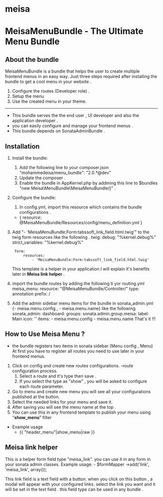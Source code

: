 meisa
=====
MeisaMenuBundle - The Ultimate Menu Bundle
========================================================

About the bundle
----------------
MeisaMenuBundle is a bundle that helps the user to create multiple frontend menus in an easy way.
Just three steps required after installing the bundle to get a cool menu in your website .
1. Configure the routes (Developer role) .
2. Setup the menu
3. Use the created menu in your theme.
--------------------------------------------
- This bundle serves the the end user , UI developer and also the application developer .
- you can easily configure and manage your frontend menus .
- This bundle depends on SonataAdminBundle .

Installation
------------
1. Install the bundle:
	 1. Add the following line to your composer.json  "mohammedeisa/menu_bundle": "2.0.*@dev"
     2. Update the composer .
     3. Enable the bundle in AppKernel.php by addming this line  to $bundles "new Meisa\MenuBundle\MeisaMenuBundle()" .
2. Configure the bundle:
	1. In config.yml, import this resource which contains the bundle configurations  .
    - { resource: @MeisaMenuBundle/Resources/config/menu_definition.yml }
2. Add "- 'MeisaMenuBundle:Form:tabssoft_link_field.html.twig'" to the
    twig form resources like the following .
    twig:
        debug:            "%kernel.debug%"
        strict_variables: "%kernel.debug%"

        form:
            resources:
                - 'MeisaMenuBundle:Form:tabssoft_link_field.html.twig'

    This template is a helper in your application.I will explain it's benefits 		later in **Meisa link helper** .
3. import the bundle routes by adding the following ti yor routing.yml
    meisa_menu:
        resource: "@MeisaMenuBundle/Controller/"
        type:     annotation
        prefix:   /
4. Add the admin sidebar menu items for the bundle in sonata_admin.yml {- meisa.menu.config , - meisa.menu.name} like the following
    sonata_admin:
        dashboard:
            groups:
                sonata.admin.group.meisa:
                              label: Main
                              icon:  '<i class="fa fa-play-circle"></i>'
                              items:
                                  - meisa.menu.config
                                  - meisa.menu.name
That's it !!!

## How to Use Meisa Menu ?
- the bundle registers two items in sonata sidebar (Menu config , Menu)
At first you have to register all routes you need to use later in your frontend menus.

1. Click on config and create new routes configurations.
    -route configuration process.
    1. Select a route and it's type then save .
    2. If you select the type as "show" , you will be asked to configure each route parameter.
2. Go to menu and create new menu you will see all your configurations published at the button.
  1. Select the needed links for your menu and save it.
  2. After saving you will see the menu name at the top .
3. You can use this in any frontend template to publish your menu using
"**show_menu**" filter 

- Example usage
	- {{ "header_menu"|show_menu|raw }}

Meisa link helper
-----------------
This is a helper form field type "meisa_link". you can use it in any form in your sonata admin classes.
  Example usage:
  		- $formMapper  ->add('link', 'meisa_link', array());



This link field is a text field with a button. when you click on this button , a modal will appear with your configured links.
select the link you want and it will be set in the text field .
this field type can be used in any bundle .
